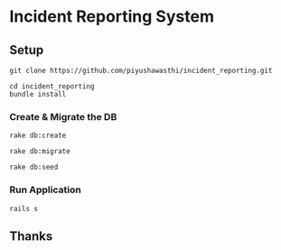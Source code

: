 # Incident Reporting System

## Setup

```
git clone https://github.com/piyushawasthi/incident_reporting.git
```


```
cd incident_reporting
bundle install
```

### Create & Migrate the DB
```
rake db:create
```

```
rake db:migrate
```

```
rake db:seed
```

### Run Application
```
rails s
```

## Thanks
